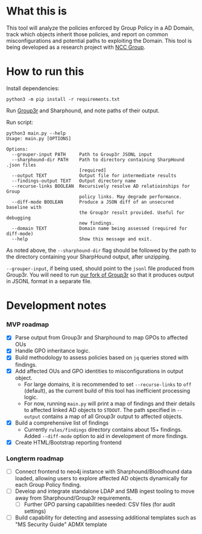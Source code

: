 # What this is

This tool will analyze the policies enforced by Group Policy in a AD Domain, track which objects inherit those policies, and report on common misconfigurations and potential paths to exploiting the Domain. This tool is being developed as a research project with [NCC Group](https://github.com/nccgroup).

# How to run this

Install dependencies:

`python3 -m pip install -r requirements.txt`

Run [Group3r](https://github.com/witb-world/Group3r) and Sharphound, and note paths of their output. 

Run script:

```
python3 main.py --help
Usage: main.py [OPTIONS]

Options:
  --grouper-input PATH     Path to Group3r JSONL input
  --sharphound-dir PATH    Path to directory containing SharpHound .json files
                           [required]
  --output TEXT            Output file for intermediate results
  --findings-output TEXT   Output directory name
  --recurse-links BOOLEAN  Recursively resolve AD relatioinships for Group
                           policy links. May degrade performance.
  --diff-mode BOOLEAN      Produce a JSON diff of an unsecured baseline with
                           the Group3r result provided. Useful for debugging
                           new findings.
  --domain TEXT            Domain name being assessed (required for diff-mode)
  --help                   Show this message and exit.
```

As noted above, the `--sharphound-dir` flag should be followed by the path to the directory containing your SharpHound output, after unzipping.

`--grouper-input`, if being used, should point to the `jsonl` file produced from Group3r. You will need to run [our fork of Group3r](https://github.com/witb-world/Group3r) so that it produces output in JSONL format in a separate file.

# Development notes

### MVP roadmap

- [x] Parse output from Group3r and Sharphound to map GPOs to affected OUs
- [x] Handle GPO inheritance logic.
- [x] Build methodology to assess policies based on `jq` queries stored with findings.
- [x] Add affected OUs and GPO identities to misconfigurations in output object.
    - For large domains, it is recommended to set `--recurse-links` to `off` (default), as the current build of this tool has inefficient processing logic.
    - For now, running `main.py` will print a map of findings and their details to affected linked AD objects to `STDOUT`. The path specified in `--output` contains a map of all Group3r output to affected objects.
- [x] Build a comprehensive list of findings
    - Currently `rules/findings` directory contains about 15+ findings. Added `--diff-mode` option to aid in development of more findings.
- [x] Create HTML/Bootstrap reporting frontend

### Longterm roadmap

- [ ] Connect frontend to neo4j instance with Sharphound/Bloodhound data loaded, allowing users to explore affected AD objects dynamically for each Group Policy finding.
- [ ] Develop and integrate standalone LDAP and SMB ingest tooling to move away from Sharphound/Group3r requirements.
  - [ ] Further GPO parsing capabilities needed: CSV files (for audit settings)
- [ ] Build capability for detecting and assessing additional templates such as "MS Security Guide" ADMX template